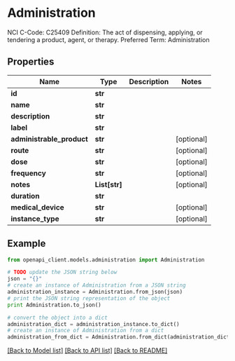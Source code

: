 # Administration

NCI C-Code: C25409 Definition: The act of dispensing, applying, or tendering a product, agent, or therapy. Preferred Term: Administration

## Properties
Name | Type | Description | Notes
------------ | ------------- | ------------- | -------------
**id** | **str** |  | 
**name** | **str** |  | 
**description** | **str** |  | 
**label** | **str** |  | 
**administrable_product** | **str** |  | [optional] 
**route** | **str** |  | [optional] 
**dose** | **str** |  | [optional] 
**frequency** | **str** |  | [optional] 
**notes** | **List[str]** |  | [optional] 
**duration** | **str** |  | 
**medical_device** | **str** |  | [optional] 
**instance_type** | **str** |  | [optional] 

## Example

```python
from openapi_client.models.administration import Administration

# TODO update the JSON string below
json = "{}"
# create an instance of Administration from a JSON string
administration_instance = Administration.from_json(json)
# print the JSON string representation of the object
print Administration.to_json()

# convert the object into a dict
administration_dict = administration_instance.to_dict()
# create an instance of Administration from a dict
administration_from_dict = Administration.from_dict(administration_dict)
```
[[Back to Model list]](../README.md#documentation-for-models) [[Back to API list]](../README.md#documentation-for-api-endpoints) [[Back to README]](../README.md)



